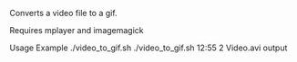 Converts a video file to a gif.

Requires mplayer and imagemagick

Usage Example
	./video_to_gif.sh <startpos> <clip-length> <video-file> <gif-file-name>
	./video_to_gif.sh 12:55 2 Video.avi output
